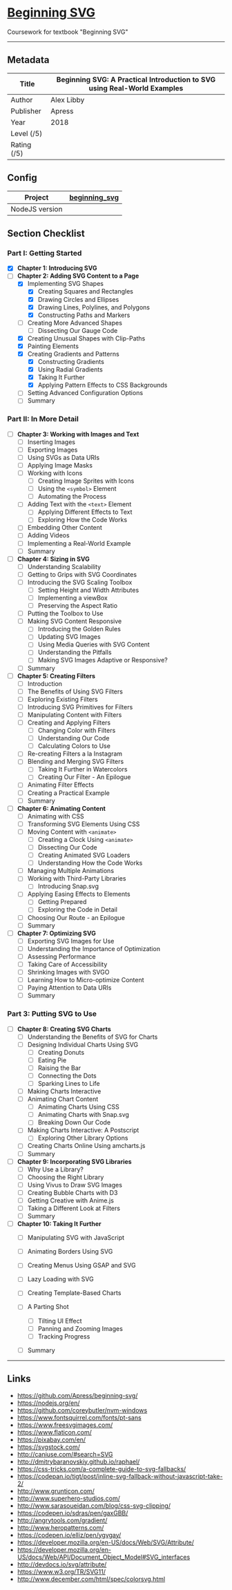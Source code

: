 # [Beginning SVG](https://github.com/terentz/beginning_svg.git)
Coursework for textbook "Beginning SVG"

---

## Metadata

| Title       | Beginning SVG: A Practical Introduction to SVG using Real-World Examples |
| ----------- | ------------------------------------------------------------ |
| Author      | Alex Libby                                                   |
| Publisher   | Apress                                                       |
| Year        | 2018                                                         |
| Level (/5)  |                                                              |
| Rating (/5) |                                                              |

## Config

| Project        | [beginning_svg](https://github.com/terentz/beginning_svg.git) |
| -------------- | ------------------------------------------------------------ |
| NodeJS version |                                                              |

## Section Checklist

### Part I: Getting Started

- [x] **Chapter 1: Introducing SVG**
- [ ] **Chapter 2: Adding SVG Content to a Page**
  - [x] Implementing SVG Shapes
    - [x] Creating Squares and Rectangles
    - [x] Drawing Circles and Ellipses
    - [x] Drawing Lines, Polylines, and Polygons
    - [x] Constructing Paths and Markers
  - [ ] Creating More Advanced Shapes
    - [ ] Dissecting Our Gauge Code
  - [x] Creating Unusual Shapes with Clip-Paths
  - [x] Painting Elements
  - [x] Creating Gradients and Patterns
    - [x] Constructing Gradients
    - [x] Using Radial Gradients
    - [x] Taking It Further
    - [x] Applying Pattern Effects to CSS Backgrounds
  - [ ] Setting Advanced Configuration Options
  - [ ] Summary

### Part II: In More Detail

- [ ] **Chapter 3: Working with Images and Text**
  - [ ] Inserting Images
  - [ ] Exporting Images
  - [ ] Using SVGs as Data URIs
  - [ ] Applying Image Masks
  - [ ] Working with Icons
    - [ ] Creating Image Sprites with Icons
    - [ ] Using the `<symbol>` Element
    - [ ] Automating the Process
  - [ ] Adding Text with the `<text>` Element
    - [ ] Applying Different Effects to Text
    - [ ] Exploring How the Code Works
  - [ ] Embedding Other Content
  - [ ] Adding Videos
  - [ ] Implementing a Real-World Example
  - [ ] Summary
- [ ] **Chapter 4: Sizing in SVG**
  - [ ] Understanding Scalability
  - [ ] Getting to Grips with SVG Coordinates
  - [ ] Introducing the SVG Scaling Toolbox
    - [ ] Setting Height and Width Attributes
    - [ ] Implementing a viewBox
    - [ ] Preserving the Aspect Ratio
  - [ ] Putting the Toolbox to Use
  - [ ] Making SVG Content Responsive
    - [ ] Introducing the Golden Rules
    - [ ] Updating SVG Images
    - [ ] Using Media Queries with SVG Content
    - [ ] Understanding the Pitfalls
    - [ ] Making SVG Images Adaptive or Responsive?
  - [ ] Summary
- [ ] **Chapter 5: Creating Filters**
  - [ ] Introduction
  - [ ] The Benefits of Using SVG Filters
  - [ ] Exploring Existing Filters
  - [ ] Introducing SVG Primitives for Filters
  - [ ] Manipulating Content with Filters
  - [ ] Creating and Applying Filters
    - [ ] Changing Color with Filters
    - [ ] Understanding Our Code
    - [ ] Calculating Colors to Use
  - [ ] Re-creating Filters a la Instagram
  - [ ] Blending and Merging SVG Filters
    - [ ] Taking It Further in Watercolors
    - [ ] Creating Our Filter - An Epilogue
  - [ ] Animating Filter Effects
  - [ ] Creating a Practical Example
  - [ ] Summary
- [ ] **Chapter 6: Animating Content**
  - [ ] Animating with CSS
  - [ ] Transforming SVG Elements Using CSS
  - [ ] Moving Content with `<animate>`
    - [ ] Creating a Clock Using `<animate>`
    - [ ] Dissecting Our Code
    - [ ] Creating Animated SVG Loaders
    - [ ] Understanding How the Code Works
  - [ ] Managing Multiple Animations
  - [ ] Working with Third-Party Libraries
    - [ ] Introducing Snap.svg
  - [ ] Applying Easing Effects to Elements
    - [ ] Getting Prepared
    - [ ] Exploring the Code in Detail
  - [ ] Choosing Our Route - an Epilogue
  - [ ] Summary
- [ ] **Chapter 7: Optimizing SVG**
  - [ ] Exporting SVG Images for Use
  - [ ] Understanding the Importance of Optimization
  - [ ] Assessing Performance
  - [ ] Taking Care of Accessibility
  - [ ] Shrinking Images with SVGO
  - [ ] Learning How to Micro-optimize Content
  - [ ] Paying Attention to Data URIs
  - [ ] Summary

### Part 3: Putting SVG to Use

- [ ] **Chapter 8: Creating SVG Charts**
  - [ ] Understanding the Benefits of SVG for Charts
  - [ ] Designing Individual Charts Using SVG
    - [ ] Creating Donuts
    - [ ] Eating Pie
    - [ ] Raising the Bar
    - [ ] Connecting the Dots
    - [ ] Sparking Lines to Life
  - [ ] Making Charts Interactive
  - [ ] Animating Chart Content
    - [ ] Animating Charts Using CSS
    - [ ] Animating Charts with Snap.svg
    - [ ] Breaking Down Our Code
  - [ ] Making Charts Interactive: A Postscript
    - [ ] Exploring Other Library Options
  - [ ] Creating Charts Online Using amcharts.js
  - [ ] Summary
- [ ] **Chapter 9: Incorporating SVG Libraries**
  - [ ] Why Use a Library?
  - [ ] Choosing the Right Library
  - [ ] Using Vivus to Draw SVG Images
  - [ ] Creating Bubble Charts with D3
  - [ ] Getting Creative with Anime.js
  - [ ] Taking a Different Look at Filters
  - [ ] Summary
- [ ] **Chapter 10: Taking It Further**
  - [ ] Manipulating SVG with JavaScript
  - [ ] Animating Borders Using SVG
  - [ ] Creating Menus Using GSAP and SVG
  - [ ] Lazy Loading with SVG
  - [ ] Creating Template-Based Charts
  - [ ] A Parting Shot
    - [ ] Tilting UI Effect
    - [ ] Panning and Zooming Images
    - [ ] Tracking Progress
  - [ ] Summary









---

## Links

- https://github.com/Apress/beginning-svg/
- https://nodejs.org/en/
- https://github.com/coreybutler/nvm-windows
- https://www.fontsquirrel.com/fonts/pt-sans
- https://www.freesvgimages.com/
- https://www.flaticon.com/
- https://pixabay.com/en/
- https://svgstock.com/
- http://caniuse.com/#search=SVG
- http://dmitrybaranovskiy.github.io/raphael/
- https://css-tricks.com/a-complete-guide-to-svg-fallbacks/
- https://codepan.io/tigt/post/inline-svg-fallback-without-javascript-take-2/
- http://www.grunticon.com/
- http://www.superhero-studios.com/
- http://www.sarasoueidan.com/blog/css-svg-clipping/
- https://codepen.io/sdras/pen/gaxGBB/
- http://angrytools.com/gradient/
- http://www.heropatterns.com/
- https://codepen.io/elliz/pen/ygvgay/
- https://developer.mozilla.org/en-US/docs/Web/SVG/Attribute/
- https://developer.mozilla.org/en-US/docs/Web/API/Document_Object_Model#SVG_interfaces
- http://devdocs.io/svg/attribute/
- https://www.w3.org/TR/SVG11/
- http://www.december.com/html/spec/colorsvg.html

